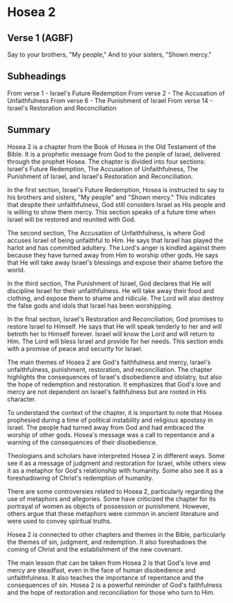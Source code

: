 # Hosea 2

## Verse 1 (AGBF)

Say to your brothers, "My people," And to your sisters, "Shown mercy."

## Subheadings

From verse 1 - Israel's Future Redemption
From verse 2 - The Accusation of Unfaithfulness
From verse 6 - The Punishment of Israel
From verse 14 - Israel's Restoration and Reconciliation

## Summary

Hosea 2 is a chapter from the Book of Hosea in the Old Testament of the Bible. It is a prophetic message from God to the people of Israel, delivered through the prophet Hosea. The chapter is divided into four sections: Israel's Future Redemption, The Accusation of Unfaithfulness, The Punishment of Israel, and Israel's Restoration and Reconciliation.

In the first section, Israel's Future Redemption, Hosea is instructed to say to his brothers and sisters, "My people" and "Shown mercy." This indicates that despite their unfaithfulness, God still considers Israel as His people and is willing to show them mercy. This section speaks of a future time when Israel will be restored and reunited with God. 

The second section, The Accusation of Unfaithfulness, is where God accuses Israel of being unfaithful to Him. He says that Israel has played the harlot and has committed adultery. The Lord's anger is kindled against them because they have turned away from Him to worship other gods. He says that He will take away Israel's blessings and expose their shame before the world.

In the third section, The Punishment of Israel, God declares that He will discipline Israel for their unfaithfulness. He will take away their food and clothing, and expose them to shame and ridicule. The Lord will also destroy the false gods and idols that Israel has been worshipping. 

In the final section, Israel's Restoration and Reconciliation, God promises to restore Israel to Himself. He says that He will speak tenderly to her and will betroth her to Himself forever. Israel will know the Lord and will return to Him. The Lord will bless Israel and provide for her needs. This section ends with a promise of peace and security for Israel.

The main themes of Hosea 2 are God's faithfulness and mercy, Israel's unfaithfulness, punishment, restoration, and reconciliation. The chapter highlights the consequences of Israel's disobedience and idolatry, but also the hope of redemption and restoration. It emphasizes that God's love and mercy are not dependent on Israel's faithfulness but are rooted in His character.

To understand the context of the chapter, it is important to note that Hosea prophesied during a time of political instability and religious apostasy in Israel. The people had turned away from God and had embraced the worship of other gods. Hosea's message was a call to repentance and a warning of the consequences of their disobedience.

Theologians and scholars have interpreted Hosea 2 in different ways. Some see it as a message of judgment and restoration for Israel, while others view it as a metaphor for God's relationship with humanity. Some also see it as a foreshadowing of Christ's redemption of humanity.

There are some controversies related to Hosea 2, particularly regarding the use of metaphors and allegories. Some have criticized the chapter for its portrayal of women as objects of possession or punishment. However, others argue that these metaphors were common in ancient literature and were used to convey spiritual truths.

Hosea 2 is connected to other chapters and themes in the Bible, particularly the themes of sin, judgment, and redemption. It also foreshadows the coming of Christ and the establishment of the new covenant.

The main lesson that can be taken from Hosea 2 is that God's love and mercy are steadfast, even in the face of human disobedience and unfaithfulness. It also teaches the importance of repentance and the consequences of sin. Hosea 2 is a powerful reminder of God's faithfulness and the hope of restoration and reconciliation for those who turn to Him.